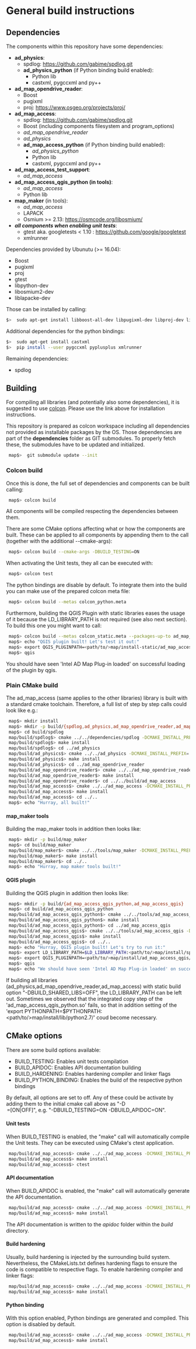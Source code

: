 # General build instructions

## Dependencies
The components within this repository have some dependencies:

 - **ad_physics**:
   - spdlog: <https://github.com/gabime/spdlog.git>
   - **ad_physics_python** (if Python binding build enabled):
     - Python lib
     - castxml, pygccxml and py++
 - **ad_map_opendrive_reader**:
   - Boost
   - pugixml
   - proj: <https://www.osgeo.org/projects/proj/>
 - **ad_map_access**:
   - spdlog: <https://github.com/gabime/spdlog.git>
   - Boost (including components filesystem and  program_options)
   - *ad_map_opendrive_reader*
   - *ad_physics*
   - **ad_map_access_python** (if Python binding build enabled):
     - *ad_physics_python*
     - Python lib
     - castxml, pygccxml and py++
 - **ad_map_access_test_support**:
   - *ad_map_access*
 - **ad_map_access_qgis_python (in tools)**:
   - *ad_map_access*
   - Python lib
 - **map_maker** (in tools):
   - *ad_map_access*
   - LAPACK
   - Osmium >= 2.13: <https://osmcode.org/libosmium/>
 - ***all components when enabling unit tests***:
   - gtest aka. googletests < 1.10 : <https://github.com/google/googletest>
   - xmlrunner

Dependencies provided by Ubunutu (>= 16.04):

 - Boost
 - pugixml
 - proj
 - gtest
 - libpython-dev
 - libosmium2-dev
 - liblapacke-dev

Those can be installed by calling:
```bash
$>  sudo apt-get install libboost-all-dev libpugixml-dev libproj-dev libgtest-dev libpython-dev libosmium2-dev liblapacke-dev
```

Additional dependencies for the python bindings:
```bash
$>  sudo apt-get install castxml
$>  pip install --user pygccxml pyplusplus xmlrunner
```

Remaining dependencies:

 - spdlog

## Building
For compiling all libraries (and potentially also some dependencies), it is suggested to use [colcon](https://colcon.readthedocs.io/).
Please use the link above for installation instructions.

This repository is prepared as colcon workspace including all dependencies not provided as installable packages by the OS.
Those dependencies are part of the __dependencies__ folder as GIT submodules. To properly fetch these, the submodules have to be updated and initialized.
```bash
 map$>  git submodule update --init
```

### Colcon build
Once this is done, the full set of dependencies and components can be built calling:
```bash
 map$> colcon build
```
All components will be compiled respecting the dependencies between them.

There are some CMake options affecting what or how the components are built.
These can be applied to all components by appending them to the call (together with the additional --cmake-args):
```bash
 map$> colcon build --cmake-args -DBUILD_TESTING=ON
```
When activating the Unit tests, they all can be executed with:
```bash
 map$> colcon test
```

The python bindings are disable by default. To integrate them into the build you can make use of the prepared
colcon meta file:
```bash
 map$> colcon build --metas colcon_python.meta
```

Furthermore, building the QGIS Plugin with static libraries eases the usage of it because the LD_LIBRARY_PATH is not required (see also next section). To build this one you might want to call:
```bash
 map$> colcon build --metas colcon_static.meta --packages-up-to ad_map_access_qgis --build-base build-static --install-base install-static
 map$> echo "QGIS plugin built! Let's test it out:"
 map$> export QGIS_PLUGINPATH=<path/to/>map/install-static/ad_map_access_qgis/share/qgis/python/plugins
 map$> qgis
```
You should have seen 'Intel AD Map Plug-in loaded' on successful loading of the plugin by qgis.

### Plain CMake build
The ad_map_access (same applies to the other libraries) library is built with a standard cmake toolchain.
Therefore, a full list of step by step calls could look like e.g.:
```bash
 map$> mkdir install
 map$> mkdir -p build/{spdlog,ad_physics,ad_map_opendrive_reader,ad_map_access}
 map$> cd build/spdlog
 map/build/spdlog$> cmake ../../dependencies/spdlog -DCMAKE_INSTALL_PREFIX=../../install/spdlog -DCMAKE_POSITION_INDEPENDENT_CODE=ON -DSPDLOG_BUILD_TESTS=OFF -DSPDLOG_BUILD_EXAMPLE=Off
 map/build/spdlog$> make install
 map/build/spdlog$> cd ../ad_physics
 map/build/ad_physics$> cmake ../../ad_physics -DCMAKE_INSTALL_PREFIX=../../install/ad_physics -DCMAKE_PREFIX_PATH=../../install/spdlog
 map/build/ad_physics$> make install
 map/build/ad_physics$> cd ../ad_map_opendrive_reader
 map/build/ad_map_opendrive_reader$> cmake ../../ad_map_opendrive_reader -DCMAKE_INSTALL_PREFIX=../../install/ad_map_opendrive_reader -DCMAKE_PREFIX_PATH="../../install/spdlog;../../install/ad_physics"
 map/build/ad_map_opendrive_reader$> make install
 map/build/ad_map_opendrive_reader$> cd ../../build/ad_map_access
 map/build/ad_map_access$> cmake ../../ad_map_access -DCMAKE_INSTALL_PREFIX=../../install/ad_map_access -DCMAKE_PREFIX_PATH="../../install/spdlog;../../install/ad_physics;../../install/ad_map_opendrive_reader"
 map/build/ad_map_access$> make install
 map/build/ad_map_access$> cd ../..
 map$> echo "Hurray, all built!"
```

#### map_maker tools
Building the map_maker tools in addition then looks like:
```bash
 map$> mkdir -p build/map_maker
 map$> cd build/map_maker
 map/build/map_maker$> cmake ../../tools/map_maker -DCMAKE_INSTALL_PREFIX=../../install/map_maker -DCMAKE_PREFIX_PATH="../../install/spdlog;../../install/ad_physics;../../install/ad_map_opendrive_reader;../../install/ad_map_access"
 map/build/map_maker$> make install
 map/build/map_maker$> cd ../..
 map$> echo "Hurray, map maker tools built!"
```

#### QGIS plugin
Building the QGIS plugin in addition then looks like:
```bash
 map$> mkdir -p build/{ad_map_access_qgis_python,ad_map_access_qgis}
 map$> cd build/ad_map_access_qgis_python
 map/build/ad_map_access_qgis_python$> cmake ../../tools/ad_map_access_qgis_python -DCMAKE_INSTALL_PREFIX=../../install/ad_map_access_qgis_python -DCMAKE_PREFIX_PATH="../../install/spdlog;../../install/ad_physics;../../install/ad_map_opendrive_reader;../../install/ad_map_access"
 map/build/ad_map_access_qgis_python$> make install
 map/build/ad_map_access_qgis_python$> cd ../ad_map_access_qgis
 map/build/ad_map_access_qgis$> cmake ../../tools/ad_map_access_qgis -DCMAKE_INSTALL_PREFIX=../../install/ad_map_access_qgis
 map/build/ad_map_access_qgis$> make install
 map/build/ad_map_access_qgis$> cd ../..
 map$> echo "Hurray, QGIS plugin built! Let's try to run it:"
 map$> export LD_LIBRARY_PATH=$LD_LIBRARY_PATH:<path/to/>map/install/spdlog/lib:<path/to/>map/install/ad_physics/lib:<path/to/>map/install/ad_map_opendrive_reader/lib:<path/to/>map/install/ad_map_access/lib:<path/to/>map/install/ad_map_access_qgis_python/lib
 map$> export QGIS_PLUGINPATH=<path/to/>map/install/ad_map_access_qgis/share/qgis/python/plugins
 map$> qgis
 map$> echo "We should have seen 'Intel AD Map Plug-in loaded' on success"
```

If building all libraries (ad_physics,ad_map_opendrive_reader,ad_map_access) with static build option "-DBUILD_SHARED_LIBS=OFF", the LD_LIBRARY_PATH can be left out. Sometimes we observed that the integrated copy step of the 'ad_map_access_qgis_python.so' fails, so that in addition setting of the 'export PYTHONPATH=$PYTHONPATH:<path/to/>map/install/lib/python2.7/' coud become necessary.

## CMake options
There are some build options available:

 - BUILD_TESTING: Enables unit tests compilation
 - BUILD_APIDOC: Enables API documentation building
 - BUILD_HARDENING: Enables hardening compiler and linker flags
 - BUILD_PYTHON_BINDING: Enables the build of the respective python bindings

By default, all options are set to off. Any of these could be activate by adding them to the initial cmake call above as "-D<OPTION>=[ON|OFF]",
e.g. "-DBUILD_TESTING=ON -DBUILD_APIDOC=ON".

#### Unit tests
When BUILD_TESTING is enabled, the "make" call will automatically compile the Unit tests.
They can be executed using CMake's ctest application.
```bash
 map/build/ad_map_access$> cmake ../../ad_map_access -DCMAKE_INSTALL_PREFIX=../../install/ad_map_access -DCMAKE_PREFIX_PATH="../../install/spdlog;../../install/ad_physics;../../install/ad_map_opendrive_reader" -DBUILD_TESTING=ON
 map/build/ad_map_access$> make install
 map/build/ad_map_access$> ctest
```
#### API documentation
When BUILD_APIDOC is enabled, the "make" call will automatically generate the API documentation.
```bash
 map/build/ad_map_access$> cmake ../../ad_map_access -DCMAKE_INSTALL_PREFIX=../../install/ad_map_access -DCMAKE_PREFIX_PATH="../../install/spdlog;../../install/ad_physics;../../install/ad_map_opendrive_reader" -DBUILD_APIDOC=ON
 map/build/ad_map_access$> make install
```
The API documentation is written to the _apidoc_ folder within the _build_ directory.

#### Build hardening
Usually, build hardening is injected by the surrounding build system. Nevertheless, the CMakeLists.txt defines
hardening flags to ensure the code is compatible to respective flags. To enable hardening compiler and linker flags:
```bash
 map/build/ad_map_access$> cmake ../../ad_map_access -DCMAKE_INSTALL_PREFIX=../../install/ad_map_access -DCMAKE_PREFIX_PATH="../../install/spdlog;../../install/ad_physics;../../install/ad_map_opendrive_reader" -DBUILD_HARDENING=ON
 map/build/ad_map_access$> make install
```

#### Python binding
With this option enabled, Python bindings are generated and compiled. This option is disabled by default.
```bash
 map/build/ad_map_access$> cmake ../../ad_map_access -DCMAKE_INSTALL_PREFIX=../../install/ad_map_access -DCMAKE_PREFIX_PATH="../../install/spdlog;../../install/ad_physics;../../install/ad_map_opendrive_reader" -DBUILD_PYTHON_BINDING=ON
 map/build/ad_map_access$> make install
```
